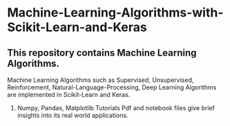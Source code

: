 # Machine-Learning-Algorithms-with-Scikit-Learn-and-Keras
## This repository contains Machine Learning Algorithms. 

Machine Learning Algorithms such as Supervised, Unsupervised, Reinforcement, Natural-Language-Processing, Deep Learning Algorithms are implemented in Scikit-Learn and Keras.

1. Numpy, Pandas, Matplotlib Tutorials Pdf and notebook files give brief insights into its real world applications.

  
